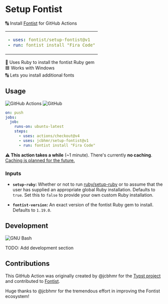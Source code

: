 # Setup Fontist

🔠 Install [Fontist](https://www.fontist.org/) for GitHub Actions

<table align=center><td>

```yml
- uses: fontist/setup-fontist@v1
- run: fontist install "Fira Code"
```

</table>

💎 Uses Ruby to install the fontist Ruby gem \
🟦 Works with Windows \
🔠 Lets you install additional fonts

## Usage

![GitHub Actions](https://img.shields.io/static/v1?style=for-the-badge&message=GitHub+Actions&color=2088FF&logo=GitHub+Actions&logoColor=FFFFFF&label=)
![GitHub](https://img.shields.io/static/v1?style=for-the-badge&message=GitHub&color=181717&logo=GitHub&logoColor=FFFFFF&label=)

```yml
on: push
jobs:
  job:
    runs-on: ubuntu-latest
    steps:
      - uses: actions/checkout@v4
      - uses: jcbhmr/setup-fontist@v1
      - run: fontist install "Fira Code"
```

**⚠️ This action takes a while** (~1 minute). There's currently **no caching**. [Caching is planned for the future.](#TODO)

### Inputs

- **`setup-ruby`:** Whether or not to run [ruby/setup-ruby](https://github.com/ruby/setup-ruby) or to assume that the user has supplied an appropriate global Ruby installation. Defaults to `true`. Set this to `false` to provide your own custom Ruby installation.

- **`fontist-version`:** An exact version of the fontist Ruby gem to install. Defaults to `1.19.0`.

## Development

![GNU Bash](https://img.shields.io/static/v1?style=for-the-badge&message=GNU+Bash&color=4EAA25&logo=GNU+Bash&logoColor=FFFFFF&label=)

TODO: Add development section

## Contributions

This GitHub Action was originally created by @jcbhmr for the
[Typst project](https://github.com/typst-community/typst.js)
and contributed to [Fontist](https://www.fontist.org).

Huge thanks to @jcbhmr for the tremendous effort in improving the Fontist
ecosystem!
